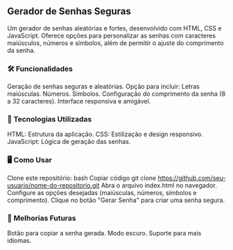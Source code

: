 ## Gerador de Senhas Seguras
Um gerador de senhas aleatórias e fortes, desenvolvido com HTML, CSS e JavaScript. Oferece opções para personalizar as senhas com caracteres maiúsculos, números e símbolos, além de permitir o ajuste do comprimento da senha.

### 🛠️ Funcionalidades
Geração de senhas seguras e aleatórias.
Opção para incluir:
Letras maiúsculas.
Números.
Símbolos.
Configuração do comprimento da senha (8 a 32 caracteres).
Interface responsiva e amigável.

### 🚀 Tecnologias Utilizadas
HTML: Estrutura da aplicação.
CSS: Estilização e design responsivo.
JavaScript: Lógica de geração das senhas.

### 🖥️ Como Usar
Clone este repositório:
bash
Copiar código
git clone https://github.com/seu-usuario/nome-do-repositorio.git
Abra o arquivo index.html no navegador.
Configure as opções desejadas (maiúsculas, números, símbolos e comprimento).
Clique no botão "Gerar Senha" para criar uma senha segura.

### 📝 Melhorias Futuras
Botão para copiar a senha gerada.
Modo escuro.
Suporte para mais idiomas.
